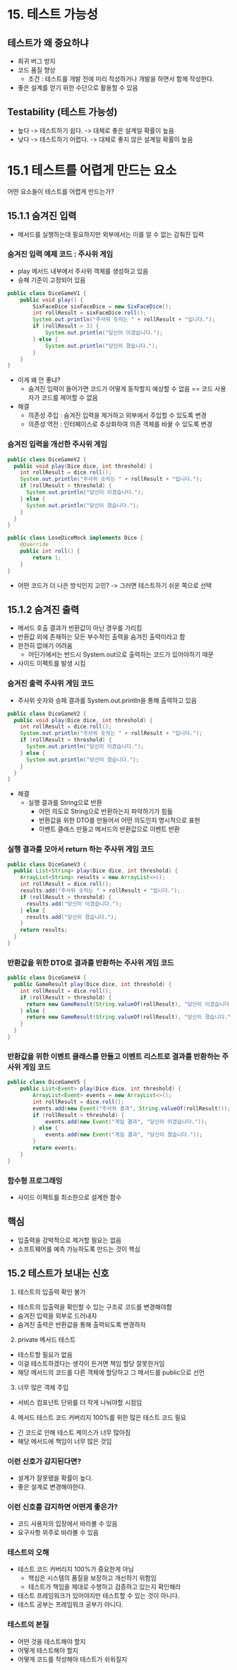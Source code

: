 # 15. 테스트 가능성
## 테스트가 왜 중요하냐
- 회귀 버그 방지
- 코드 품질 향상
  - 조건 : 테스트를 개발 전에 미리 작성하거나 개발을 하면서 함께 작성한다.
- 좋은 설계를 얻기 위한 수단으로 활용할 수 있음

## Testability (테스트 가능성)
- 높다 -> 테스트하기 쉽다. -> 대체로 좋은 설계일 확률이 높음
- 낮다 -> 테스트하기 어렵다. -> 대체로 좋지 않은 설계일 확률이 높음

# 15.1 테스트를 어렵게 만드는 요소
어떤 요소들이 테스트를 어렵게 만드는가?

## 15.1.1 숨겨진 입력
- 메서드를 실행하는데 필요하지만 외부에서는 이를 알 수 없는 감춰진 입력

### 숨겨진 입력 예제 코드 : 주사위 게임
- play 메서드 내부에서 주사위 객체를 생성하고 있음
- 승패 기준이 고정되어 있음
```java
public class DiceGameV1 {
    public void play() {
        SixFaceDice sixFaceDice = new SixFaceDice();
        int rollResult = sixFaceDice.roll();
        System.out.println("주사위 숫자는 " + rollResult + "입니다.");
        if (rollResult > 3) {
            System.out.println("당신이 이겼습니다.");
        } else {
            System.out.println("당신이 졌습니다.");
        }
    }
}
```

- 이게 왜 안 좋냐?
  - 숨겨진 입력이 들어가면 코드가 어떻게 동작할지 예상할 수 없음 == 코드 사용자가 코드를 제어할 수 없음
- 해결
  - 의존성 주입 : 숨겨진 입력을 제거하고 외부에서 주입할 수 있도록 변경
  - 의존성 역전 : 인터페이스로 추상화하여 의존 객체를 바꿀 수 있도록 변경

### 숨겨진 입력을 개선한 주사위 게임 
```java
public class DiceGameV2 {
  public void play(Dice dice, int threshold) {
    int rollResult = dice.roll();
    System.out.println("주사위 숫자는 " + rollResult + "입니다.");
    if (rollResult > threshold) {
      System.out.println("당신이 이겼습니다.");
    } else {
      System.out.println("당신이 졌습니다.");
    }
  }
}
```
```java
public class LoseDiceMock implements Dice {
    @Override
    public int roll() {
        return 1;
    }
}
```
- 어떤 코드가 더 나은 방식인지 고민? -> 그러면 테스트하기 쉬운 쪽으로 선택

## 15.1.2 숨겨진 출력
- 메서드 호출 결과가 반환값이 아닌 경우를 가리킴
- 반환값 외에 존재하는 모든 부수적인 출력을 숨겨진 출력이라고 함
- 완전히 없애기 어려움
  - 어딘가에서는 반드시 System.out으로 출력하는 코드가 있어야하기 때문
- 사이드 이펙트를 발생 시킴

### 숨겨진 출력 주사위 게임 코드
- 주사위 숫자와 승패 결과를 System.out.println을 통해 출력하고 있음
```java
public class DiceGameV2 {
  public void play(Dice dice, int threshold) {
    int rollResult = dice.roll();
    System.out.println("주사위 숫자는 " + rollResult + "입니다.");
    if (rollResult > threshold) {
      System.out.println("당신이 이겼습니다.");
    } else {
      System.out.println("당신이 졌습니다.");
    }
  }
}
```

- 해결
  - 실행 결과를 String으로 반환
    - 어떤 의도로 String으로 반환하는지 파악하기가 힘듦
    - 반환값을 위한 DTO를 만들어서 어떤 의도인지 명시적으로 표현
    - 이벤트 클래스 만들고 메서드의 반환값으로 이벤트 반환

### 실행 결과를 모아서 return 하는 주사위 게임 코드
```java
public class DiceGameV3 {
  public List<String> play(Dice dice, int threshold) {
    ArrayList<String> results = new ArrayList<>();
    int rollResult = dice.roll();
    results.add("주사위 숫자는 " + rollResult + "입니다.");
    if (rollResult > threshold) {
      results.add("당신이 이겼습니다.");
    } else {
      results.add("당신이 졌습니다.");
    }
    return results;
  }
}
```

### 반환값을 위한 DTO로 결과를 반환하는 주사위 게임 코드
```java
public class DiceGameV4 {
  public GameResult play(Dice dice, int threshold) {
    int rollResult = dice.roll();
    if (rollResult > threshold) {
      return new GameResult(String.valueOf(rollResult), "당신이 이겼습니다.");
    } else {
      return new GameResult(String.valueOf(rollResult), "당신이 졌습니다.");
    }
  }
}
``` 

### 반환값을 위한 이벤트 클래스를 만들고 이벤트 리스트로 결과를 반환하는 주사위 게임 코드
```java
public class DiceGameV5 {
    public List<Event> play(Dice dice, int threshold) {
        ArrayList<Event> events = new ArrayList<>();
        int rollResult = dice.roll();
        events.add(new Event("주사위 결과", String.valueOf(rollResult)));
        if (rollResult > threshold) {
            events.add(new Event("게임 결과", "당신이 이겼습니다."));
        } else {
            events.add(new Event("게임 결과", "당신이 졌습니다."));
        }
        return events;
    }
}
```

### 함수형 프로그래밍
- 사이드 이펙트를 최소한으로 설계한 함수 

## 핵심
- 입출력을 강박적으로 제거할 필요는 없음
- 소프트웨어를 예측 가능하도록 만드는 것이 핵심

## 15.2 테스트가 보내는 신호
1. 테스트의 입출력 확인 불가
  - 테스트의 입출력을 확인할 수 있는 구조로 코드를 변경해야함
  - 숨겨진 입력을 외부로 드러내자
  - 숨겨진 출력은 반환값을 통해 출력되도록 변경하자
2. private 메서드 테스트
  - 테스트할 필요가 없음
  - 이걸 테스트하겠다는 생각이 든거면 책임 할당 잘못한거임
  - 해당 메서드의 코드를 다른 객체에 할당하고 그 메서드를 public으로 선언
3. 너무 많은 객체 주입
  - 서비스 컴포넌트 단위를 더 작게 나눠야할 시점임
4. 메서드 테스트 코드 커버리지 100%를 위한 많은 테스트 코드 필요
  - 긴 코드로 인해 테스트 케이스가 너무 많아짐
  - 해당 메서드에 책임이 너무 많은 것임
### 이런 신호가 감지된다면?
- 설계가 잘못됐을 확률이 높다.
- 좋은 설계로 변경해야한다.

### 이런 신호를 감지하면 어떤게 좋은가?
- 코드 사용자의 입장에서 바라볼 수 있음
- 요구사항 위주로 바라볼 수 있음

### 테스트의 오해
- 테스트 코드 커버리지 100%가 중요한게 아님
  - 핵심은 시스템의 품질을 보장하고 개선하기 위함임
  - 테스트가 책임을 제대로 수행하고 검증하고 있는지 확인해라
- 테스트 프레임워크가 있어야지만 테스트할 수 있는 것이 아니다.
- 테스트 공부는 프레임워크 공부가 아니다.

### 테스트의 본질
- 어떤 것을 테스트해야 할지
- 어떻게 테스트해야 할지
- 어떻게 코드를 작성해야 테스트가 쉬워질지
